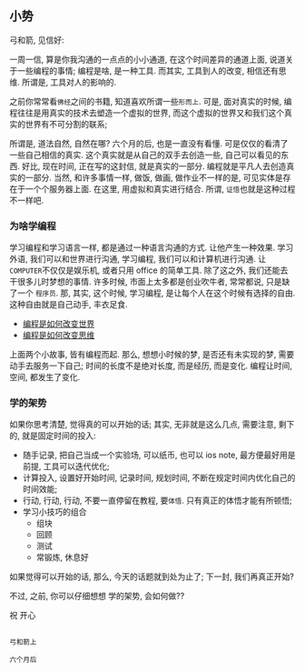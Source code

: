 ## 小势

弓和箭, 见信好:

一周一信, 算是你我沟通的一点点的小小通道, 在这个时间差异的通道上面, 说道关于一些编程的事情; 编程是啥, 是一种工具. 而其实, 工具到人的改变, 相信还有思维. 所谓是, 工具对人的影响的. 

之前你常常看`佛经`之间的书籍, 知道喜欢所谓一些`形而上`. 可是, 面对真实的时候, 编程往往是用真实的技术去塑造一个虚拟的世界, 而这个虚拟的世界又和我们这个真实的世界有不可分割的联系;

所谓是, 道法自然, 自然在哪? 六个月的后, 也是一直没有看懂. 可是仅仅的看清了一些自己相信的真实. 这个真实就是从自己的双手去创造一些, 自己可以看见的东西. 好比, 现在时间, 正在写的这封信, 就是真实的一部分. 编程就是平凡人去创造真实的一部分. 当然, 和许多事情一样, 做饭, 做画, 做作业不一样的是, 可见实体是存在于一个个服务器上面. 在这里, 用虚拟和真实进行结合. 所谓, `证悟`也就是这种过程不一样吧.

### 为啥学编程

学习编程和学习语言一样, 都是通过一种语言沟通的方式. 让他产生一种效果. 学习外语, 我们可以和世界进行沟通, 学习编程, 我们可以和计算机进行沟通. 让`COMPUTER`不仅仅是娱乐机, 或者只用 office 的简单工具. 除了这之外, 我们还能去干很多儿时梦想的事情. 许多时候, 市面上太多都是创业吹牛者, 常常都说, 只是缺了一个 `程序员`. 那, 其实, 这个时候, 学习编程, 是让每个人在这个时候有选择的自由. 这种自由就是自己动手, 丰衣足食.

- [编程是如何改变世界](http://www.khanacademy.org/)
- [编程是如何改变思维](http://www.zhihu.com/question/21063878)

上面两个小故事, 皆有编程而起. 那么, 想想小时候的梦, 是否还有未实现的梦, 需要动手去服务一下自己; 时间的长度不是绝对长度, 而是经历, 而是变化. 编程让时间, 空间, 都发生了变化. 

### 学的架势

如果你思考清楚, 觉得真的可以开始的话; 其实, 无非就是这么几点, 需要注意, 剩下的, 就是固定时间的投入:

- 随手记录, 把自己当成一个实验场, 可以纸币, 也可以 ios note, 最方便最好用是前提, 工具可以迭代优化;
- 计算投入, 设置好开始时间, 记录时间, 规划时间, 不断在规定时间内优化自己的时间效能;
- 行动, 行动, 行动, 不要一直停留在教程, 要`体悟`. 只有真正的体悟才能有所顿悟;
- 学习小技巧的组合
	+ 组块
	+ 回顾
	+ 测试
	+ 常锻炼, 休息好


如果觉得可以开始的话, 那么, 今天的话题就到处为止了; 下一封, 我们再真正开始?

不过, 之前, 你可以仔细想想 学的架势, 会如何做??


祝
  开心

                                                                                 弓和箭上
                                                                                 六个月后